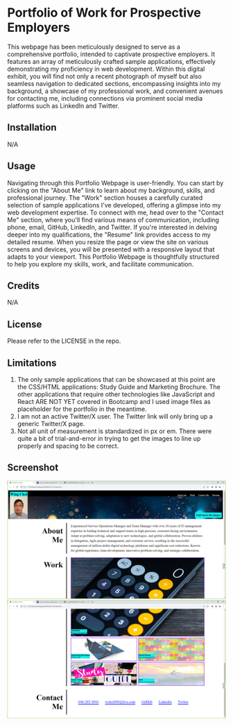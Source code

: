 # Portfolio of Work for Prospective Employers

This webpage has been meticulously designed to serve as a comprehensive portfolio, intended to captivate prospective employers. It features an array of meticulously crafted sample applications, effectively demonstrating my proficiency in web development. Within this digital exhibit, you will find not only a recent photograph of myself but also seamless navigation to dedicated sections, encompassing insights into my background, a showcase of my professional work, and convenient avenues for contacting me, including connections via prominent social media platforms such as LinkedIn and Twitter.

## Installation

N/A

## Usage

Navigating through this Portfolio Webpage is user-friendly. You can start by clicking on the "About Me" link to learn about my background, skills, and professional journey. The "Work" section houses a carefully curated selection of sample applications I've developed, offering a glimpse into my web development expertise. To connect with me, head over to the "Contact Me" section, where you'll find various means of communication, including phone, email, GitHub, LinkedIn, and Twitter. If you're interested in delving deeper into my qualifications, the "Resume" link provides access to my detailed resume. When you resize the page or view the site on various screens and devices, you will be
presented with a responsive layout that adapts to your viewport. This Portfolio Webpage is thoughtfully structured to help you explore my skills, work, and facilitate communication.

## Credits

N/A

## License

Please refer to the LICENSE in the repo.

## Limitations

1. The only sample applications that can be showcased at this point are the CSS/HTML applications: Study Guide and Marketing Brochure. The other applications that require other technologies like JavaScript and React ARE NOT YET covered in Bootcamp and I used image files as placeholder for the portfolio in the meantime.
2. I am not an active Twitter/X user. The Twitter link will only bring up a generic Twitter/X page.
3. Not all unit of measurement is standardized in px or em. There were quite a bit of trial-and-error in trying to get the images to line up properly and spacing to be correct.

## Screenshot

![Portfolio of Work for Prospective Employers](image.png)
![Portfolio of Work for Prospective Employers Part II](image-1.png)
